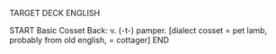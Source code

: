 TARGET DECK
ENGLISH

START
Basic
Cosset
Back: v. (-t-) pamper. [dialect cosset = pet lamb, probably from old english, = cottager]
END
